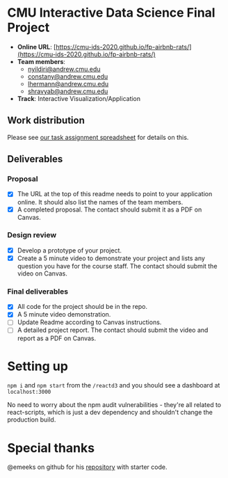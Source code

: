 # CMU Interactive Data Science Final Project

- **Online URL**: [https://cmu-ids-2020.github.io/fp-airbnb-rats/](https://cmu-ids-2020.github.io/fp-airbnb-rats/)
- **Team members**:
  - nyildiri@andrew.cmu.edu
  - constany@andrew.cmu.edu
  - lhermann@andrew.cmu.edu
  - shravyab@andrew.cmu.edu
- **Track**: Interactive Visualization/Application

## Work distribution

Please see [our task assignment spreadsheet](https://docs.google.com/spreadsheets/d/1ObvsKfcrZAta7omCOEnC_HmJAQJEn698Jha5Pph43Yk/edit?usp=sharing) for details on this.

## Deliverables

### Proposal

- [X] The URL at the top of this readme needs to point to your application online. It should also list the names of the team members.
- [X] A completed proposal. The contact should submit it as a PDF on Canvas.

### Design review

- [X] Develop a prototype of your project.
- [X] Create a 5 minute video to demonstrate your project and lists any question you have for the course staff. The contact should submit the video on Canvas.

### Final deliverables

- [X] All code for the project should be in the repo.
- [X] A 5 minute video demonstration.
- [ ] Update Readme according to Canvas instructions.
- [ ] A detailed project report. The contact should submit the video and report as a PDF on Canvas.

# Setting up

`npm i` and `npm start` from the `/reactd3` and you should see a dashboard at `localhost:3000`

No need to worry about the npm audit vulnerabilities - they're all related to react-scripts, which is just a dev dependency and shouldn't change the production build.

# Special thanks

@emeeks on github for his [repository](https://github.com/emeeks/d3_in_action_2) with starter code.
